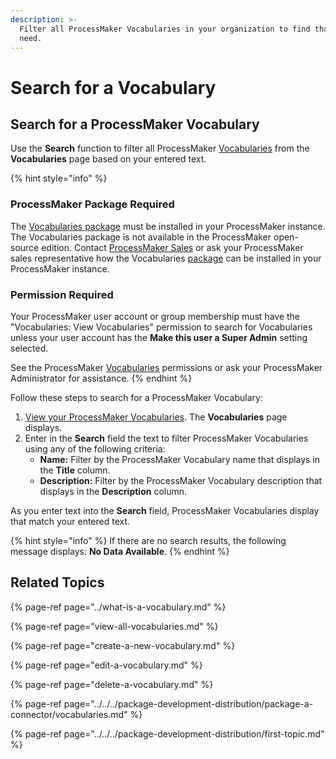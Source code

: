 ```yaml
---
description: >-
  Filter all ProcessMaker Vocabularies in your organization to find that one you
  need.
---
```


# Search for a Vocabulary

## Search for a ProcessMaker Vocabulary

Use the **Search** function to filter all ProcessMaker [Vocabularies](../what-is-a-vocabulary.md) from the **Vocabularies** page based on your entered text.

{% hint style="info" %}
### ProcessMaker Package Required

The [Vocabularies package](../../../package-development-distribution/package-a-connector/vocabularies.md) must be installed in your ProcessMaker instance. The Vocabularies package is not available in the ProcessMaker open-source edition. Contact [ProcessMaker Sales](mailto:sales@processmaker.com) or ask your ProcessMaker sales representative how the Vocabularies [package](../../../package-development-distribution/first-topic.md) can be installed in your ProcessMaker instance.

### Permission Required

Your ProcessMaker user account or group membership must have the "Vocabularies: View Vocabularies" permission to search for Vocabularies unless your user account has the **Make this user a Super Admin** setting selected.

See the ProcessMaker [Vocabularies](../../../processmaker-administration/permission-descriptions-for-users-and-groups.md#vocabularies) permissions or ask your ProcessMaker Administrator for assistance.
{% endhint %}

Follow these steps to search for a ProcessMaker Vocabulary:

1. [View your ProcessMaker Vocabularies](view-all-vocabularies.md#view-all-vocabularies). The **Vocabularies** page displays.
2. Enter in the **Search** field the text to filter ProcessMaker Vocabularies using any of the following criteria:
   * **Name:** Filter by the ProcessMaker Vocabulary name that displays in the **Title** column.
   * **Description:** Filter by the ProcessMaker Vocabulary description that displays in the **Description** column.

As you enter text into the **Search** field, ProcessMaker Vocabularies display that match your entered text.

{% hint style="info" %}
If there are no search results, the following message displays: **No Data Available**.
{% endhint %}

## Related Topics

{% page-ref page="../what-is-a-vocabulary.md" %}

{% page-ref page="view-all-vocabularies.md" %}

{% page-ref page="create-a-new-vocabulary.md" %}

{% page-ref page="edit-a-vocabulary.md" %}

{% page-ref page="delete-a-vocabulary.md" %}

{% page-ref page="../../../package-development-distribution/package-a-connector/vocabularies.md" %}

{% page-ref page="../../../package-development-distribution/first-topic.md" %}

